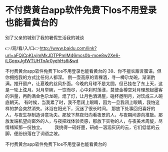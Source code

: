 # 不付费黄台app软件免费下Ios不用登录也能看黄台的
别了父亲的城别了我的暑假生活我的城谈

👉/观/看/入/口👉http://www.baidu.com/link?url=aFQjCpKLyjmMkJDTPPmIM46mcs0b-moe8w2Xe6-iLGqpxJgfWTUHTnAr0yehHs6i&wd

不付费黄台app软件免费下Ios不用登录也能看黄台的	39、你不擅长甜言蜜语，但你拥抱我的方式比任何人都深。
倒一壶高原的青稞酒，寻一樽尕龙碗，渐渐酌满。推开窗户，让夏晚的丝风扑面。今晚的月球不是太圆，但已挂在了东上天，这是一轮上弦月。对月举碗，一饮而尽，心中刹时荡漾，莫使金樽空对月理想起墨客的洪量，再酌满金色尕龙碗，熄了灯，让月色洒满屋，碰杯邀明月，对饮成三人碗底朝天。
有时候，当我累了时，我不愿闭上眼睛，因为一旦我闭上眼睛，我怕这样的梦会突然消失。沐浴在阳光下，沉迷了很长时间。
那放下处事回归喜好的人，与夜生存制造诗意功夫。那放下熬夜归向看夜景的人，与夜期间游向推敲。那放发端机望向窗外的人，与夜把戏体验灵感，那放下实物的人，与夜美术周旋，尽情绪知那一份独立。
　　我挑得一砚好墨，研成一洇洇灰灰的云，它们低低的云脚，便纷纷落在了词语之坡。

不付费黄台app软件免费下Ios不用登录也能看黄台的
